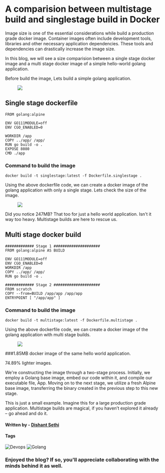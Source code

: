 # A comparision between multistage build and singlestage build in Docker

Image size is one of the essential considerations while build a production grade docker image. Container images often include development tools, libraries and other necessary application dependencies. These tools and dependencies can drastically increase the image size.

In this blog, we will see a size comparision between a single stage docker image and a multi stage docker image of a simple hello-world golang application.

Before build the image, Lets build a simple golang application. 

<figure><img src="https://i.ibb.co/jgg5PTH/Screenshot-2023-11-08-at-11-53-50-PM.png"><figcaption></figcaption></figure>

## Single stage dockerfile

```
FROM golang:alpine

ENV GO111MODULE=off
ENV CGO_ENABLED=0

WORKDIR /app
COPY ../app/ /app/
RUN go build -o .
EXPOSE 8080
CMD ./app
```

### Command to build the image
```
docker build -t singlestage:latest -f Dockerfile.singlestage .
```

Using the above dockerfile code, we can create a docker image of the golang application with only a single stage.
Lets check the size of the image.

<figure><img src="https://i.ibb.co/JCQkc5P/Screenshot-2023-11-09-at-12-05-01-AM.png"><figcaption></figcaption></figure>

Did you notice 247MB? That too for just a hello world application. Isn't it way too heavy. Multistage builds are here to rescue us.

## Multi stage docker build

```
############# Stage 1 #####################
FROM golang:alpine AS BUILD

ENV GO111MODULE=off
ENV CGO_ENABLED=0
WORKDIR /app
COPY ../app/ /app/
RUN go build -o .

############# Stage 2 #####################
FROM scratch
COPY --from=BUILD /app/app /app/app
ENTRYPOINT [ "/app/app" ]
```

### Command to build the image
```
docker build -t multistage:latest -f Dockerfile.multistage .
```

Using the above dockerfile code, we can create a docker image of the golang application with multi stage builds.

<figure><img src="https://i.ibb.co/2Zpm6fX/Screenshot-2023-11-09-at-12-17-17-AM.png"><figcaption></figcaption></figure>

###1.85MB docker image of the same hello world application.

74.89% lighter images.

We're constructing the image through a two-stage process. Initially, we employ a Golang base image, embed our code within it, and compile our executable file, App. Moving on to the next stage, we utilize a fresh Alpine base image, transferring the binary created in the previous step to this new stage.

This is just a small example. Imagine this for a large production grade application. Multistage builds are magical, if you haven’t explored it already – go ahead and do it.

#### Written by - [Dishant Sethi](https://linkedin.com/in/dishantsethi)

#### Tags

<a>
<img alt="Devops" src="https://img.shields.io/badge/Devops-8A2BE2" />
<a>
<img alt="Golang" src="https://img.shields.io/badge/Golang-8A2BE2" />
</a>

### Enjoyed the blog? If so, you'll appreciate collaborating with the minds behind it as well.